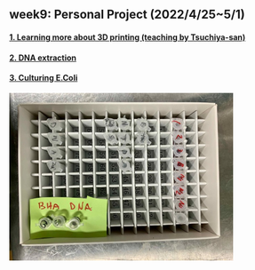 ## week9: Personal Project (2022/4/25~5/1)

####  [1. Learning more about 3D printing (teaching by Tsuchiya-san)](1/1.md)

####  [2. DNA extraction](2/2.md)

####  [3. Culturing E.Coli](../../finalproject/0428/index.md)


<img width="80%" alt="img" src="images/IMG_4218.jpeg">